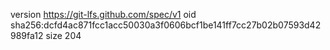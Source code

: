 version https://git-lfs.github.com/spec/v1
oid sha256:dcfd4ac871fcc1acc50030a3f0606bcf1be141ff7cc27b02b07593d42989fa12
size 204
